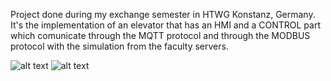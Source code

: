 Project done during my exchange semester in HTWG Konstanz, Germany.
It's the implementation of an elevator that has an HMI and a CONTROL part which comunicate through the MQTT protocol and through the MODBUS protocol with the simulation from the faculty servers. 

![alt text](https://github.com/TheKSpinner/ElevatorProject/Pics/Simulation.jpg?raw=true)
![alt text](https://github.com/TheKSpinner/ElevatorProject/Pics/HMI.jpg?raw=true)